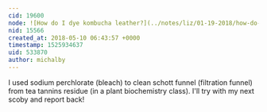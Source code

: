 ```yaml
---
cid: 19600
node: ![How do I dye kombucha leather?](../notes/liz/01-19-2018/how-do-i-dye-kombucha-leather)
nid: 15566
created_at: 2018-05-10 06:43:57 +0000
timestamp: 1525934637
uid: 533870
author: michalby
---
```


I used sodium perchlorate (bleach) to clean schott funnel (filtration funnel) from tea tannins residue (in a plant biochemistry class).
I'll try with my next scoby and report back!